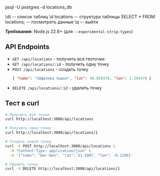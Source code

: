 psql -U postgres -d locations_db

\dt              -- список таблиц
\d locations     -- структура таблицы
SELECT * FROM locations;  -- посмотреть данные
\q               -- выйти




**Требования:** Node.js 22.6+ (для `--experimental-strip-types`)

## API Endpoints

- `GET /api/locations` - получить все геоточки
- `GET /api/locations/:id` - получить одну точку
- `POST /api/locations` - создать точку
  ```json
  { "name": "Эйфелева башня", "lat": 48.858370, "lon": 2.294479 }
  ```
- `DELETE /api/locations/:id` - удалить точку

## Тест в curl

```bash
# Получить все точки
curl http://localhost:3000/api/locations

# Получить одну точку
curl http://localhost:3000/api/locations/1

# Создать новую точку
curl -X POST http://localhost:3000/api/locations \
  -H "Content-Type: application/json" \
  -d '{"name": "Биг-Бен", "lat": 51.5007, "lon": -0.1246}'

# Удалить точку
curl -X DELETE http://localhost:3000/api/locations/1
```
